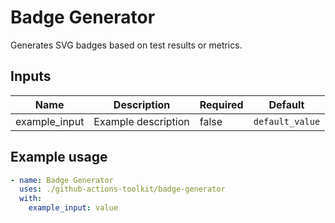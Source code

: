 # Badge Generator

Generates SVG badges based on test results or metrics.

## Inputs

| Name | Description | Required | Default |
|------|-------------|----------|---------|
| example_input | Example description | false | `default_value` |

## Example usage

```yaml
- name: Badge Generator
  uses: ./github-actions-toolkit/badge-generator
  with:
    example_input: value
```
